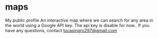 # maps
My public profile
An interactive map where we can search for any area in the world using a Google API key.
The api key is disable for now..
If you have any questions, contact lucasingro297@gmail.com
